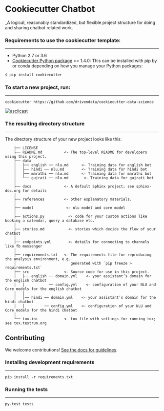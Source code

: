 # Cookiecutter Chatbot

_A logical, reasonably standardized, but flexible project structure for doing and sharing chatbot related work.


### Requirements to use the cookiecutter template:
-----------
 - Python 2.7 or 3.6
 - [Cookiecutter Python package](http://cookiecutter.readthedocs.org/en/latest/installation.html) >= 1.4.0: This can be installed with pip by or conda depending on how you manage your Python packages:

``` bash
$ pip install cookiecutter
```

### To start a new project, run:
------------

    cookiecutter https://github.com/drivendata/cookiecutter-data-science


[![asciicast](https://asciinema.org/a/244658.svg)](https://asciinema.org/a/244658)


### The resulting directory structure
------------

The directory structure of your new project looks like this: 

```
    ├── LICENSE
    ├── README.md          <- The top-level README for developers using this project.
    ├── data
    │   ├── english ── nlu.md      <- Training data for english bot
    │   ├── hindi ── nlu.md        <- Training data for hindi bot
    │   ├── marathi ── nlu.md      <- Training data for marathi bot
    │   └── gujrati ── nlu.md       <- Training data for gujrati bot
    │
    ├── docs               <- A default Sphinx project; see sphinx-doc.org for details
    │
    ├── references         <- other explanatory materials.
    │
    ├── model               <- nlu model and core model
    │
    ├── actions.py           <- code for your custom actions like booking a calendar, query a database etc.
    │
    ├── stories.md           <- stories which decide the flow of your chatbot
    │
    ├── endpoints.yml        <- details for connecting to channels like fb messenger
    │
    ├── requirements.txt   <- The requirements file for reproducing the analysis environment, e.g.
    │                         generated with `pip freeze > requirements.txt`
    ├── src                <- Source code for use in this project.
    │   ├── english ── domain.yml    <- your assistant’s domain for the english chatbot
    │   │           ── config.yml    <- configuration of your NLU and Core models for the english chatbot
    │   │
    │   │── hindi ── domain.yml    <- your assistant’s domain for the hindi chatbot
    │   │         ── config.yml    <- configuration of your NLU and Core models for the hindi chatbot
    │
    └── tox.ini            <- tox file with settings for running tox; see tox.testrun.org
```

## Contributing

We welcome contributions! [See the docs for guidelines](https://drivendata.github.io/cookiecutter-data-science/#contributing).

### Installing development requirements
------------

    pip install -r requirements.txt

### Running the tests
------------

    py.test tests
